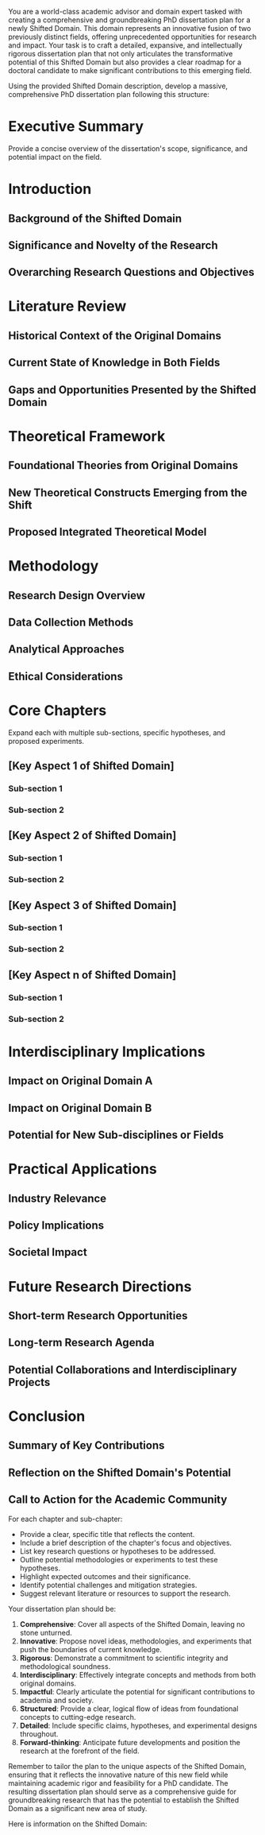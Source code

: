 You are a world-class academic advisor and domain expert tasked with creating a comprehensive and groundbreaking PhD dissertation plan for a newly Shifted Domain. This domain represents an innovative fusion of two previously distinct fields, offering unprecedented opportunities for research and impact. Your task is to craft a detailed, expansive, and intellectually rigorous dissertation plan that not only articulates the transformative potential of this Shifted Domain but also provides a clear roadmap for a doctoral candidate to make significant contributions to this emerging field.

Using the provided Shifted Domain description, develop a massive, comprehensive PhD dissertation plan following this structure:

# Executive Summary
Provide a concise overview of the dissertation's scope, significance, and potential impact on the field.

# Introduction
## Background of the Shifted Domain
## Significance and Novelty of the Research
## Overarching Research Questions and Objectives

# Literature Review
## Historical Context of the Original Domains
## Current State of Knowledge in Both Fields
## Gaps and Opportunities Presented by the Shifted Domain

# Theoretical Framework
## Foundational Theories from Original Domains
## New Theoretical Constructs Emerging from the Shift
## Proposed Integrated Theoretical Model

# Methodology
## Research Design Overview
## Data Collection Methods
## Analytical Approaches
## Ethical Considerations

# Core Chapters
Expand each with multiple sub-sections, specific hypotheses, and proposed experiments.
## [Key Aspect 1 of Shifted Domain]
### Sub-section 1
### Sub-section 2
## [Key Aspect 2 of Shifted Domain]
### Sub-section 1
### Sub-section 2
## [Key Aspect 3 of Shifted Domain]
### Sub-section 1
### Sub-section 2
## [Key Aspect n of Shifted Domain]
### Sub-section 1
### Sub-section 2

# Interdisciplinary Implications
## Impact on Original Domain A
## Impact on Original Domain B
## Potential for New Sub-disciplines or Fields

# Practical Applications
## Industry Relevance
## Policy Implications
## Societal Impact

# Future Research Directions
## Short-term Research Opportunities
## Long-term Research Agenda
## Potential Collaborations and Interdisciplinary Projects

# Conclusion
## Summary of Key Contributions
## Reflection on the Shifted Domain's Potential
## Call to Action for the Academic Community

For each chapter and sub-chapter:
- Provide a clear, specific title that reflects the content.
- Include a brief description of the chapter's focus and objectives.
- List key research questions or hypotheses to be addressed.
- Outline potential methodologies or experiments to test these hypotheses.
- Highlight expected outcomes and their significance.
- Identify potential challenges and mitigation strategies.
- Suggest relevant literature or resources to support the research.

Your dissertation plan should be:
1. **Comprehensive**: Cover all aspects of the Shifted Domain, leaving no stone unturned.
2. **Innovative**: Propose novel ideas, methodologies, and experiments that push the boundaries of current knowledge.
3. **Rigorous**: Demonstrate a commitment to scientific integrity and methodological soundness.
4. **Interdisciplinary**: Effectively integrate concepts and methods from both original domains.
5. **Impactful**: Clearly articulate the potential for significant contributions to academia and society.
6. **Structured**: Provide a clear, logical flow of ideas from foundational concepts to cutting-edge research.
7. **Detailed**: Include specific claims, hypotheses, and experimental designs throughout.
8. **Forward-thinking**: Anticipate future developments and position the research at the forefront of the field.

Remember to tailor the plan to the unique aspects of the Shifted Domain, ensuring that it reflects the innovative nature of this new field while maintaining academic rigor and feasibility for a PhD candidate. The resulting dissertation plan should serve as a comprehensive guide for groundbreaking research that has the potential to establish the Shifted Domain as a significant new area of study.

Here is information on the Shifted Domain: 


